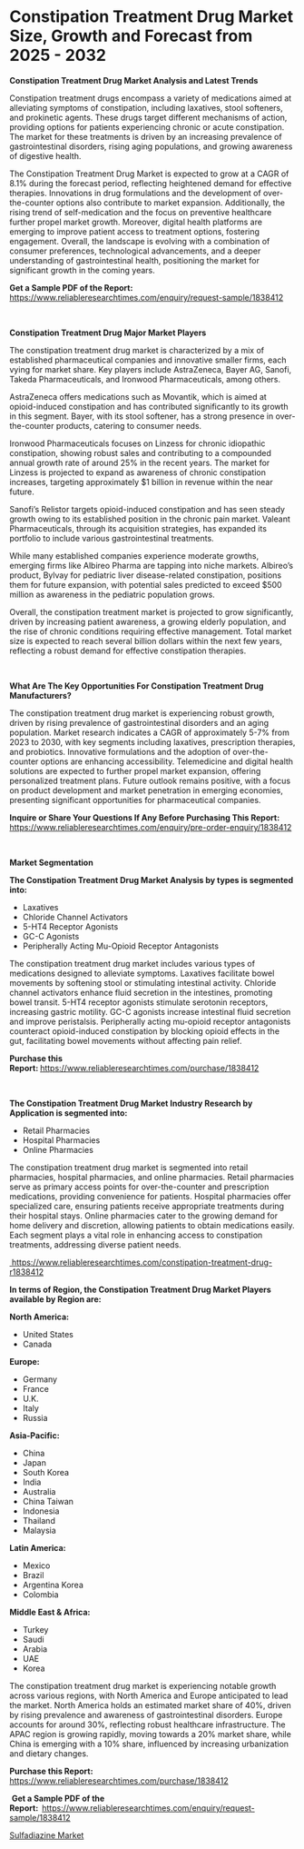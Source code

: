 <p><h1>Constipation Treatment Drug Market Size, Growth and Forecast from 2025 - 2032</h1></p><p><strong>Constipation Treatment Drug Market Analysis and Latest Trends</strong></p>
<p><p>Constipation treatment drugs encompass a variety of medications aimed at alleviating symptoms of constipation, including laxatives, stool softeners, and prokinetic agents. These drugs target different mechanisms of action, providing options for patients experiencing chronic or acute constipation. The market for these treatments is driven by an increasing prevalence of gastrointestinal disorders, rising aging populations, and growing awareness of digestive health.</p><p>The Constipation Treatment Drug Market is expected to grow at a CAGR of 8.1% during the forecast period, reflecting heightened demand for effective therapies. Innovations in drug formulations and the development of over-the-counter options also contribute to market expansion. Additionally, the rising trend of self-medication and the focus on preventive healthcare further propel market growth. Moreover, digital health platforms are emerging to improve patient access to treatment options, fostering engagement. Overall, the landscape is evolving with a combination of consumer preferences, technological advancements, and a deeper understanding of gastrointestinal health, positioning the market for significant growth in the coming years.</p></p>
<p><strong>Get a Sample PDF of the Report:&nbsp;</strong> <a href="https://www.reliableresearchtimes.com/enquiry/request-sample/1838412?utm_campaign=2205&utm_medium=2&utm_source=Github&utm_content=ia&utm_term=08032025&utm_id=constipation-treatment-drug">https://www.reliableresearchtimes.com/enquiry/request-sample/1838412</a></p>
<p>&nbsp;</p>
<p><strong>Constipation Treatment Drug Major Market Players</strong></p>
<p><p>The constipation treatment drug market is characterized by a mix of established pharmaceutical companies and innovative smaller firms, each vying for market share. Key players include AstraZeneca, Bayer AG, Sanofi, Takeda Pharmaceuticals, and Ironwood Pharmaceuticals, among others. </p><p>AstraZeneca offers medications such as Movantik, which is aimed at opioid-induced constipation and has contributed significantly to its growth in this segment. Bayer, with its stool softener, has a strong presence in over-the-counter products, catering to consumer needs.</p><p>Ironwood Pharmaceuticals focuses on Linzess for chronic idiopathic constipation, showing robust sales and contributing to a compounded annual growth rate of around 25% in the recent years. The market for Linzess is projected to expand as awareness of chronic constipation increases, targeting approximately $1 billion in revenue within the near future. </p><p>Sanofi’s Relistor targets opioid-induced constipation and has seen steady growth owing to its established position in the chronic pain market. Valeant Pharmaceuticals, through its acquisition strategies, has expanded its portfolio to include various gastrointestinal treatments.</p><p>While many established companies experience moderate growths, emerging firms like Albireo Pharma are tapping into niche markets. Albireo’s product, Bylvay for pediatric liver disease-related constipation, positions them for future expansion, with potential sales predicted to exceed $500 million as awareness in the pediatric population grows.</p><p>Overall, the constipation treatment market is projected to grow significantly, driven by increasing patient awareness, a growing elderly population, and the rise of chronic conditions requiring effective management. Total market size is expected to reach several billion dollars within the next few years, reflecting a robust demand for effective constipation therapies.</p></p>
<p>&nbsp;</p>
<p><strong>What Are The Key Opportunities For Constipation Treatment Drug Manufacturers?</strong></p>
<p><p>The constipation treatment drug market is experiencing robust growth, driven by rising prevalence of gastrointestinal disorders and an aging population. Market research indicates a CAGR of approximately 5-7% from 2023 to 2030, with key segments including laxatives, prescription therapies, and probiotics. Innovative formulations and the adoption of over-the-counter options are enhancing accessibility. Telemedicine and digital health solutions are expected to further propel market expansion, offering personalized treatment plans. Future outlook remains positive, with a focus on product development and market penetration in emerging economies, presenting significant opportunities for pharmaceutical companies.</p></p>
<p><strong>Inquire or Share Your Questions If Any Before Purchasing This Report:</strong> <a href="https://www.reliableresearchtimes.com/enquiry/pre-order-enquiry/1838412?utm_campaign=2205&utm_medium=2&utm_source=Github&utm_content=ia&utm_term=08032025&utm_id=constipation-treatment-drug">https://www.reliableresearchtimes.com/enquiry/pre-order-enquiry/1838412</a></p>
<p>&nbsp;</p>
<p><strong>Market Segmentation</strong></p>
<p><strong>The Constipation Treatment Drug Market Analysis by types is segmented into:</strong></p>
<p><ul><li>Laxatives</li><li>Chloride Channel Activators</li><li>5-HT4 Receptor Agonists</li><li>GC-C Agonists</li><li>Peripherally Acting Mu-Opioid Receptor Antagonists</li></ul></p>
<p><p>The constipation treatment drug market includes various types of medications designed to alleviate symptoms. Laxatives facilitate bowel movements by softening stool or stimulating intestinal activity. Chloride channel activators enhance fluid secretion in the intestines, promoting bowel transit. 5-HT4 receptor agonists stimulate serotonin receptors, increasing gastric motility. GC-C agonists increase intestinal fluid secretion and improve peristalsis. Peripherally acting mu-opioid receptor antagonists counteract opioid-induced constipation by blocking opioid effects in the gut, facilitating bowel movements without affecting pain relief.</p></p>
<p><strong>Purchase this Report:&nbsp;</strong><a href="https://www.reliableresearchtimes.com/purchase/1838412?utm_campaign=2205&utm_medium=2&utm_source=Github&utm_content=ia&utm_term=08032025&utm_id=constipation-treatment-drug">https://www.reliableresearchtimes.com/purchase/1838412</a></p>
<p>&nbsp;</p>
<p><strong>The Constipation Treatment Drug Market Industry Research by Application is segmented into:</strong></p>
<p><ul><li>Retail Pharmacies</li><li>Hospital Pharmacies</li><li>Online Pharmacies</li></ul></p>
<p><p>The constipation treatment drug market is segmented into retail pharmacies, hospital pharmacies, and online pharmacies. Retail pharmacies serve as primary access points for over-the-counter and prescription medications, providing convenience for patients. Hospital pharmacies offer specialized care, ensuring patients receive appropriate treatments during their hospital stays. Online pharmacies cater to the growing demand for home delivery and discretion, allowing patients to obtain medications easily. Each segment plays a vital role in enhancing access to constipation treatments, addressing diverse patient needs.</p></p>
<p><a href="https://www.reliableresearchtimes.com/constipation-treatment-drug-r1838412?utm_campaign=2205&utm_medium=2&utm_source=Github&utm_content=ia&utm_term=08032025&utm_id=constipation-treatment-drug">&nbsp;https://www.reliableresearchtimes.com/constipation-treatment-drug-r1838412</a></p>
<p><strong>In terms of Region, the Constipation Treatment Drug Market Players available by Region are:</strong></p>
<p>
    <p> <strong> North America: </strong>
        <ul>
            <li>United States</li>
            <li>Canada</li>
        </ul>
        </p> 
    <p> <strong> Europe: </strong>
        <ul>
            <li>Germany</li>
            <li>France</li>
            <li>U.K.</li>
            <li>Italy</li>
            <li>Russia</li>
        </ul>
        </p> 
    <p> <strong> Asia-Pacific: </strong>
        <ul>
            <li>China</li>
            <li>Japan</li>
            <li>South Korea</li>
            <li>India</li>
            <li>Australia</li>
            <li>China Taiwan</li>
            <li>Indonesia</li>
            <li>Thailand</li>
            <li>Malaysia</li>
        </ul>
        </p> 
    <p> <strong> Latin America: </strong>
        <ul>
            <li>Mexico</li>
            <li>Brazil</li>
            <li>Argentina Korea</li>
            <li>Colombia</li>
        </ul>
        </p> 
    <p> <strong> Middle East & Africa: </strong>
        <ul>
            <li>Turkey</li>
            <li>Saudi</li>
            <li>Arabia</li>
            <li>UAE</li>
            <li>Korea</li>
        </ul>
    </p>
    </p>
<p><p>The constipation treatment drug market is experiencing notable growth across various regions, with North America and Europe anticipated to lead the market. North America holds an estimated market share of 40%, driven by rising prevalence and awareness of gastrointestinal disorders. Europe accounts for around 30%, reflecting robust healthcare infrastructure. The APAC region is growing rapidly, moving towards a 20% market share, while China is emerging with a 10% share, influenced by increasing urbanization and dietary changes.</p></p>
<p><strong>Purchase this Report: </strong><a href="https://www.reliableresearchtimes.com/purchase/1838412?utm_campaign=2205&utm_medium=2&utm_source=Github&utm_content=ia&utm_term=08032025&utm_id=constipation-treatment-drug">https://www.reliableresearchtimes.com/purchase/1838412</a></p>
<p>&nbsp;<strong>Get a Sample PDF of the Report:&nbsp;&nbsp;</strong><a href="https://www.reliableresearchtimes.com/enquiry/request-sample/1838412?utm_campaign=2205&utm_medium=2&utm_source=Github&utm_content=ia&utm_term=08032025&utm_id=constipation-treatment-drug">https://www.reliableresearchtimes.com/enquiry/request-sample/1838412</a></p>
<p><strong></strong></p>
<p><p><a href="https://github.com/SanjidaKhan901/Market-Research-Report-List-1/blob/main/sulfadiazine-market.md?utm_campaign=2205&utm_medium=2&utm_source=Github&utm_content=ia&utm_term=08032025&utm_id=constipation-treatment-drug">Sulfadiazine Market</a></p></p>